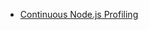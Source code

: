 * [Continuous Node.js Profiling](https://www.datadoghq.com/dg/apm/profiler/nodejs-continuous-profiler/?utm_source=google&utm_medium=paid-search&utm_campaign=dg-profiler-apac-nodejs&utm_keyword=%2Bprofile%20%2Bnodejs&utm_matchtype=p&igaag=171692363888&igaat=&igacm=15419171172&igacr=708880139913&igakw=%2Bprofile%20%2Bnodejs&igamt=p&igant=g&utm_campaignid=15419171172&utm_adgroupid=171692363888&gad_source=1&gad_campaignid=15419171172&gbraid=0AAAAADFY9Nlr9ntJXY3BnnnhCuJEcXhU0&gclid=CjwKCAjwvO7CBhAqEiwA9q2YJQsBDkc-tDtVURrXtcuxiXIp7mBq6xbNCK8MKaFGposf0O5bXjbuOxoCwVAQAvD_BwE)
